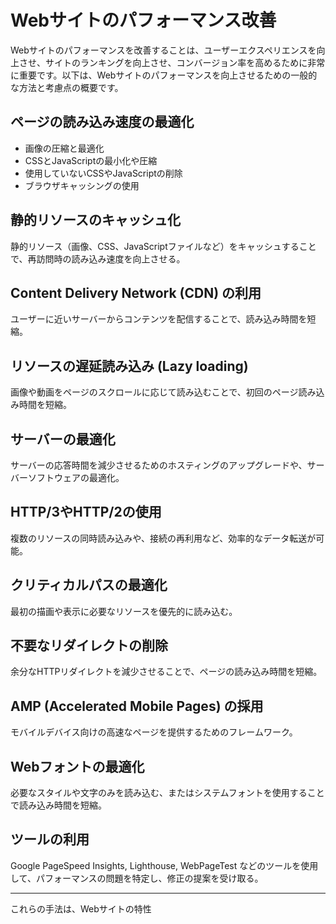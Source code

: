 # Webサイトのパフォーマンス改善

Webサイトのパフォーマンスを改善することは、ユーザーエクスペリエンスを向上させ、サイトのランキングを向上させ、コンバージョン率を高めるために非常に重要です。以下は、Webサイトのパフォーマンスを向上させるための一般的な方法と考慮点の概要です。

## ページの読み込み速度の最適化

- 画像の圧縮と最適化
- CSSとJavaScriptの最小化や圧縮
- 使用していないCSSやJavaScriptの削除
- ブラウザキャッシングの使用

## 静的リソースのキャッシュ化

静的リソース（画像、CSS、JavaScriptファイルなど）をキャッシュすることで、再訪問時の読み込み速度を向上させる。

## Content Delivery Network (CDN) の利用

ユーザーに近いサーバーからコンテンツを配信することで、読み込み時間を短縮。

## リソースの遅延読み込み (Lazy loading)

画像や動画をページのスクロールに応じて読み込むことで、初回のページ読み込み時間を短縮。

## サーバーの最適化

サーバーの応答時間を減少させるためのホスティングのアップグレードや、サーバーソフトウェアの最適化。

## HTTP/3やHTTP/2の使用

複数のリソースの同時読み込みや、接続の再利用など、効率的なデータ転送が可能。

## クリティカルパスの最適化

最初の描画や表示に必要なリソースを優先的に読み込む。

## 不要なリダイレクトの削除

余分なHTTPリダイレクトを減少させることで、ページの読み込み時間を短縮。

## AMP (Accelerated Mobile Pages) の採用

モバイルデバイス向けの高速なページを提供するためのフレームワーク。

## Webフォントの最適化

必要なスタイルや文字のみを読み込む、またはシステムフォントを使用することで読み込み時間を短縮。

## ツールの利用

Google PageSpeed Insights, Lighthouse, WebPageTest などのツールを使用して、パフォーマンスの問題を特定し、修正の提案を受け取る。

---

これらの手法は、Webサイトの特性
